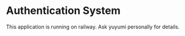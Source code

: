 # Authentication System

This application is running on railway. Ask yuyumi personally for details.

